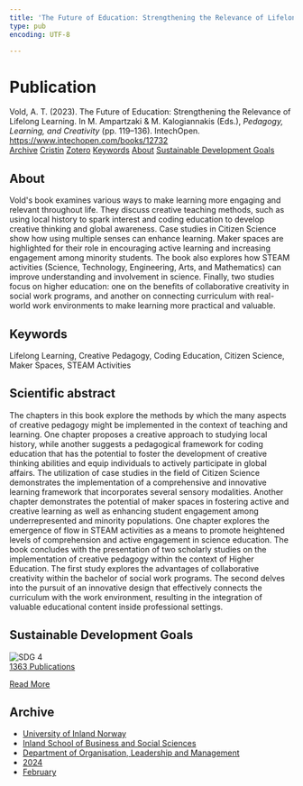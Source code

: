 ```yaml
---
title: 'The Future of Education: Strengthening the Relevance of Lifelong Learning'
type: pub
encoding: UTF-8

---
```

<h1>Publication</h1>
<article id="csl-bib-container-WZWF4HLB" class="csl-bib-container">
  <div class="csl-bib-body"> <div class="csl-entry">Vold, A. T. (2023). The Future of Education: Strengthening the Relevance of Lifelong Learning. In M. Ampartzaki &#38; M. Kalogiannakis (Eds.), <i>Pedagogy, Learning, and Creativity</i> (pp. 119–136). IntechOpen. <a href="https://www.intechopen.com/books/12732">https://www.intechopen.com/books/12732</a></div> </div>
  <div class="csl-bib-buttons">
    <a href="#taxonomy-article-WZWF4HLB" alt="archive" class="csl-bib-button">Archive</a>
    <a href="https://app.cristin.no/results/show.jsf?id=2243422" alt="Cristin" class="csl-bib-button">Cristin</a>
    <a href="http://zotero.org/groups/5881554/items/WZWF4HLB" alt="Zotero" class="csl-bib-button">Zotero</a>
    <a href="#keywords-article-WZWF4HLB" alt="keywords" class="csl-bib-button">Keywords</a>
    <a href="#about-article-WZWF4HLB" alt="about_pub" class="csl-bib-button">About</a>
    <a href="#sdg-article-WZWF4HLB" alt="sdg" class="csl-bib-button">Sustainable Development Goals</a>
  </div>
  <div id="csl-bib-meta-container-WZWF4HLB"></div>
</article>
<div id="csl-bib-meta-WZWF4HLB" class="csl-bib-meta">
  <article id="about-article-WZWF4HLB" class="about_pub-article">
    <h1>About</h1>
    Vold's book examines various ways to make learning more engaging and relevant throughout life. They discuss creative teaching methods, such as using local history to spark interest and coding education to develop creative thinking and global awareness. Case studies in Citizen Science show how using multiple senses can enhance learning. Maker spaces are highlighted for their role in encouraging active learning and increasing engagement among minority students. The book also explores how STEAM activities (Science, Technology, Engineering, Arts, and Mathematics) can improve understanding and involvement in science. Finally, two studies focus on higher education: one on the benefits of collaborative creativity in social work programs, and another on connecting curriculum with real-world work environments to make learning more practical and valuable.
  </article>
  <article id="keywords-article-WZWF4HLB" class="keywords-article">
    <h1>Keywords</h1>
    Lifelong Learning, Creative Pedagogy, Coding Education, Citizen Science, Maker Spaces, STEAM Activities
  </article>
  <article id="abstract-article-WZWF4HLB" class="abstract-article">
    <h1>Scientific abstract</h1>
    The chapters in this book explore the methods by which the many aspects of creative pedagogy might be implemented in the context of teaching and learning. One chapter proposes a creative approach to studying local history, while another suggests a pedagogical framework for coding education that has the potential to foster the development of creative thinking abilities and equip individuals to actively participate in global affairs. The utilization of case studies in the field of Citizen Science demonstrates the implementation of a comprehensive and innovative learning framework that incorporates several sensory modalities. Another chapter demonstrates the potential of maker spaces in fostering active and creative learning as well as enhancing student engagement among underrepresented and minority populations. One chapter explores the emergence of flow in STEAM activities as a means to promote heightened levels of comprehension and active engagement in science education. The book concludes with the presentation of two scholarly studies on the implementation of creative pedagogy within the context of Higher Education. The first study explores the advantages of collaborative creativity within the bachelor of social work programs. The second delves into the pursuit of an innovative design that effectively connects the curriculum with the work environment, resulting in the integration of valuable educational content inside professional settings.
  </article>
  <article id="sdg-article-WZWF4HLB" class="sdg-article">
    <h1>Sustainable Development Goals</h1>
    <div class="sdg-container"><div id="sdg4" class="sdg">
        <img src="{{< params subfolder >}}images/sdg/sdg04_en.png" class="image" alt="SDG 4">
        <div class="sdg-overlay">
          <a href="{{< params subfolder >}}en/archive/?sdg=4#archive" class="sdg-publication-count"><span>1363</span> Publications</a>
          <p><a href="https://sdgs.un.org/goals/goal4" class="sdg-read-more">Read More</a></p>
        </div>
      </div></div>
  </article>
  <article id="taxonomy-article-WZWF4HLB" class="taxonomy-article">
    <h1>Archive</h1>
    <ul>
      <li><a href="{{< params subfolder >}}en/archive/?key=3DCRN523">University of Inland Norway</a></li>
      <li><a href="{{< params subfolder >}}en/archive/?key=DU8Q9LN9">Inland School of Business and Social Sciences</a></li>
      <li><a href="{{< params subfolder >}}en/archive/?key=4LUWR3ZM">Department of Organisation, Leadership and Management</a></li>
      <li><a href="{{< params subfolder >}}en/archive/?key=TY5PNNUR">2024</a></li>
      <li><a href="{{< params subfolder >}}en/archive/?key=PGHBCBUN">February</a></li>
    </ul>
  </article>
</div>

